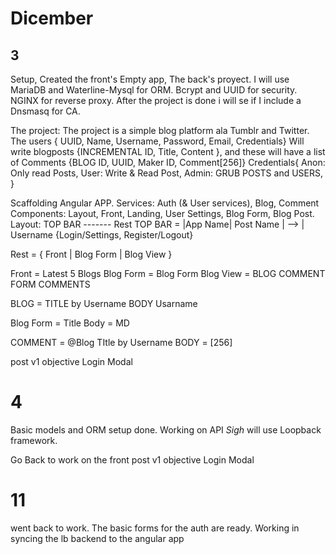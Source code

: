 # Dicember
## 3
Setup, Created the front's Empty app, The back's proyect.
I will use MariaDB and Waterline-Mysql for ORM.
Bcrypt and UUID for security.
NGINX for reverse proxy.
After the project is done i will se if I include a Dnsmasq for CA.

The project:
The project is a simple blog platform ala Tumblr and Twitter.
The users { UUID, Name, Username, Password, Email, Credentials} Will write blogposts {INCREMENTAL ID, Title, Content }, and these will have a list of Comments {BLOG ID, UUID, Maker ID, Comment[256]}
Credentials{
  Anon: Only read Posts,
  User: Write & Read Post,
  Admin: GRUB POSTS and USERS,
}

Scaffolding Angular APP.
Services: Auth (& User services), Blog, Comment
Components: Layout, Front, Landing, User Settings, Blog Form, Blog Post.
Layout: TOP BAR
        -------
        Rest
TOP BAR = |App Name| Post Name | --> | Username {Login/Settings, Register/Logout}

Rest = { Front | Blog Form | Blog View }

Front = Latest 5 Blogs
Blog Form = Blog Form
Blog View = BLOG
            COMMENT FORM
            COMMENTS

BLOG = TITLE
       by Username
       BODY
       Usarname

Blog Form = Title
            Body = MD

COMMENT = @Blog TItle
          by Username
          BODY = [256]

post v1 objective Login Modal

# 4
Basic models and ORM setup done.
Working on API
*Sigh* will use Loopback framework.

Go Back to work on the front
post v1 objective Login Modal

# 11 
went back to work. The basic forms for the auth are ready.
Working in syncing the lb backend to the angular app

